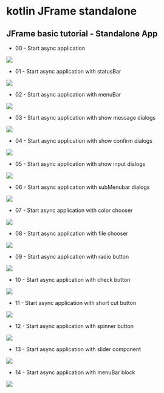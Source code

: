 # kotlin JFrame standalone

## JFrame basic tutorial - Standalone App

* 00 - Start async application

![](https://github.com/kotlin-es/kotlin-JFrame-standalone/blob/master/00-start-async-application/src/main/resources/KFrame-async.gif)

* 01 - Start async application with statusBar

![](https://github.com/kotlin-es/kotlin-JFrame-standalone/blob/master/01-start-async-statusBar-application/src/main/resources/KFrame-async-statusBar.gif)

* 02 - Start async application with menuBar

![](https://github.com/kotlin-es/kotlin-JFrame-standalone/blob/master/02-start-async-menuBar-application/src/main/resources/KFrame-async-menuBar.gif)

* 03 - Start async application with show message dialogs

![](https://github.com/kotlin-es/kotlin-JFrame-standalone/blob/master/03-start-async-message-application/src/main/resources/KFrame-async-message.gif)

* 04 - Start async application with show confirm dialogs

![](https://github.com/kotlin-es/kotlin-JFrame-standalone/blob/master/04-start-async-dialog-application/src/main/resources/KFrame-async-dialogs.gif)

* 05 - Start async application with show input dialogs

![](https://github.com/kotlin-es/kotlin-JFrame-standalone/blob/master/05-start-async-inputDialog-application/src/main/resources/KFrame-async-inputs.gif)

* 06 - Start async application with subMenubar dialogs

![](https://github.com/kotlin-es/kotlin-JFrame-standalone/blob/master/06-start-async-subMenubar-application/src/main/resources/KFrame-async-subMenubar.gif)

* 07 - Start async application with color chooser

![](https://github.com/kotlin-es/kotlin-JFrame-standalone/blob/master/07-start-async-colorChooser-application/src/main/resources/KFrame-async-color-chooser.gif)

* 08 - Start async application with file chooser

![](https://github.com/kotlin-es/kotlin-JFrame-standalone/blob/master/08-start-async-fileChooser-application/src/main/resources/KFrame-async-file-chooser.gif)

* 09 - Start async application with radio button

![](https://github.com/kotlin-es/kotlin-JFrame-standalone/blob/master/09-start-async-radiobutton-application/src/main/resources/KFrame-async-radioButton-chooser.gif)

* 10 - Start async application with check button

![](https://github.com/kotlin-es/kotlin-JFrame-standalone/blob/master/10-start-async-checkbutton-application/src/main/resources/KFrame-async-checkButton-chooser.gif)

* 11 - Start async application with short cut button

![](https://github.com/kotlin-es/kotlin-JFrame-standalone/blob/master/11-start-async-shortcut-button-application/src/main/resources/KFrame-async-shortcutbutton-chooser.gif)

* 12 - Start async application with spinner button

![](https://github.com/kotlin-es/kotlin-JFrame-standalone/blob/master/12-start-async-spinner-button-application/src/main/resources/KFrame-async-spinnerButton-appication.gif)

* 13 - Start async application with slider component

![](https://github.com/kotlin-es/kotlin-JFrame-standalone/blob/master/13-start-async-slider-button-application/src/main/resources/KFrame-async-sliderButton-appication.gif)

* 14 - Start async application with menuBar block 

![](https://github.com/kotlin-es/kotlin-JFrame-standalone/blob/master/14-start-async-menuBar-block-application/src/main/resources/KFrame-async-menuBar-block-appication.gif)